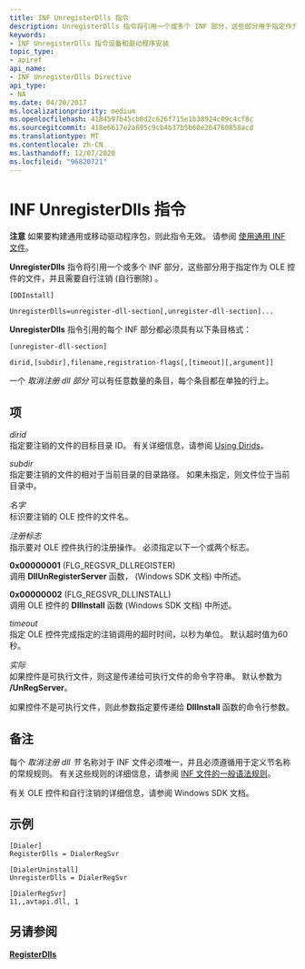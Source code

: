 ```yaml
---
title: INF UnregisterDlls 指令
description: UnregisterDlls 指令将引用一个或多个 INF 部分，这些部分用于指定作为 OLE 控件的文件，并且需要自行注销 (自行删除) 。
keywords:
- INF UnregisterDlls 指令设备和驱动程序安装
topic_type:
- apiref
api_name:
- INF UnregisterDlls Directive
api_type:
- NA
ms.date: 04/20/2017
ms.localizationpriority: medium
ms.openlocfilehash: 4184597b45cb0d2c626f715e1b38924c09c4cf8c
ms.sourcegitcommit: 418e6617e2a695c9cb4b37b5b60e264760858acd
ms.translationtype: MT
ms.contentlocale: zh-CN
ms.lasthandoff: 12/07/2020
ms.locfileid: "96820721"
---
```

# <a name="inf-unregisterdlls-directive"></a>INF UnregisterDlls 指令


**注意**  如果要构建通用或移动驱动程序包，则此指令无效。 请参阅 [使用通用 INF 文件](using-a-universal-inf-file.md)。

 

**UnregisterDlls** 指令将引用一个或多个 INF 部分，这些部分用于指定作为 OLE 控件的文件，并且需要自行注销 (自行删除) 。

```inf
[DDInstall]
  
UnregisterDlls=unregister-dll-section[,unregister-dll-section]...
```

**UnregisterDlls** 指令引用的每个 INF 部分都必须具有以下条目格式：

```inf
[unregister-dll-section] 
  
dirid,[subdir],filename,registration-flags[,[timeout][,argument]] 
```

一个 *取消注册 dll 部分* 可以有任意数量的条目，每个条目都在单独的行上。

## <a name="entries"></a>项


<a href="" id="dirid"></a>*dirid*  
指定要注销的文件的目标目录 ID。 有关详细信息，请参阅 [Using Dirids](using-dirids.md)。

<a href="" id="subdir"></a>*subdir*  
指定要注销的文件的相对于当前目录的目录路径。 如果未指定，则文件位于当前目录中。

<a href="" id="filename"></a>*名字*  
标识要注销的 OLE 控件的文件名。

<a href="" id="registration-flags"></a>*注册标志*  
指示要对 OLE 控件执行的注册操作。 必须指定以下一个或两个标志。

<a href="" id="0x00000001--flg-regsvr-dllregister-"></a>**0x00000001** (FLG_REGSVR_DLLREGISTER)   
调用 **DllUnRegisterServer** 函数， (Windows SDK 文档) 中所述。

<a href="" id="0x00000002--flg-regsvr-dllinstall--"></a>**0x00000002** (FLG_REGSVR_DLLINSTALL)    
调用 OLE 控件的 **DllInstall** 函数 (Windows SDK 文档) 中所述。

<a href="" id="timeout"></a>*timeout*  
指定 OLE 控件完成指定的注销调用的超时时间，以秒为单位。 默认超时值为60秒。

<a href="" id="argument"></a>*实际*  
如果控件是可执行文件，则这是传递给可执行文件的命令字符串。 默认参数为 **/UnRegServer**。

如果控件不是可执行文件，则此参数指定要传递给 **DllInstall** 函数的命令行参数。

<a name="remarks"></a>备注
-------

每个 *取消注册 dll 节* 名称对于 INF 文件必须唯一，并且必须遵循用于定义节名称的常规规则。 有关这些规则的详细信息，请参阅 [INF 文件的一般语法规则](general-syntax-rules-for-inf-files.md)。

有关 OLE 控件和自行注销的详细信息，请参阅 Windows SDK 文档。

<a name="examples"></a>示例
--------

```inf
[Dialer]
RegisterDlls = DialerRegSvr

[DialerUninstall]
UnregisterDlls = DialerRegSvr

[DialerRegSvr]
11,,avtapi.dll, 1
```

## <a name="see-also"></a>另请参阅


[**RegisterDlls**](inf-registerdlls-directive.md)

 

 






